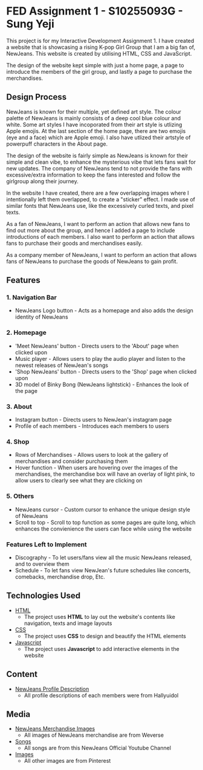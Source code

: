 # FED Assignment 1 - S10255093G - Sung Yeji

This project is for my Interactive Development Assignment 1. I have created a website that is showcasing a rising K-pop Girl Group that I am a big fan of, NewJeans. This website is created by utilising HTML, CSS and JavaScript. 

The design of the website kept simple with just a home page, a page to introduce the members of the girl group, and lastly a page to purchase the merchandises.

## Design Process

NewJeans is known for their multiple, yet defined art style. The colour palette of NewJeans is mainly consists of a deep cool blue colour and white. Some art styles I have incoporated from their art style is utlizing Apple emojis. At the last section of the home page, there are two emojis (eye and a face) which are Apple emoji. I also have utlized their artstyle of powerpuff characters in the About page.

The design of the website is fairly simple as NewJeans is known for their simple and clean vibe, to enhance the mysterious vibe that lets fans wait for new updates. The company of NewJeans tend to not provide the fans with excessive/extra information to keep the fans interested and follow the girlgroup along their journey.

In the website I have created, there are a few overlapping images where I intentionally left them overlapped, to create a "sticker" effect. I made use of similar fonts that NewJeans use, like the excessively curled texts, and pixel texts.

As a fan of NewJeans, I want to perform an action that allows new fans to find out more about the group, and hence I added a page to include introductions of each members. I also want to perform an action that allows fans to purchase their goods and merchandises easily.

As a company member of NewJeans, I want to perform an action that allows fans of NewJeans to purchase the goods of NewJeans to gain profit.

## Features 
### 1. Navigation Bar
- NewJeans Logo button - Acts as a homepage and also adds the design identity of NewJeans

### 2. Homepage
- 'Meet NewJeans' button - Directs users to the 'About' page when clicked upon
- Music player - Allows users to play the audio player and listen to the newest releases of NewJean's songs
- 'Shop NewJeans' button - Directs users to the 'Shop' page when clicked upon
- 3D model of Binky Bong (NewJeans lightstick) - Enhances the look of the page

### 3. About 
- Instagram button - Directs users to NewJean's instagram page
- Profile of each members - Introduces each members to users

### 4. Shop
- Rows of Merchandises - Allows users to look at the gallery of merchandises and consider purchasing them
- Hover function - When users are hovering over the images of the merchandises, the merchandise box will have an overlay of light pink, to allow users to clearly see what they are clicking on

### 5. Others
- NewJeans cursor - Custom cursor to enhance the unique design style of NewJeans
- Scroll to top - Scroll to top function as some pages are quite long, which enhances the convienience the users can face while using the website

### Features Left to Implement
- Discography - To let users/fans view all the music NewJeans released, and to overview them
- Schedule - To let fans view NewJean's future schedules like concerts, comebacks, merchandise drop, Etc.

## Technologies Used
- [HTML](https://developer.mozilla.org/en-US/docs/Web/HTML)
    - The project uses **HTML** to lay out the website's contents like navigation, texts and image layouts
- [CSS](https://developer.mozilla.org/en-US/docs/Web/CSS)
    - The project uses **CSS** to design and beautify the HTML elements
- [Javascript](https://developer.mozilla.org/en-US/docs/Web/JavaScript)
    - The project uses **Javascript** to add interactive elements in the website

## Content
- [NewJeans Profile Description](https://www.hallyuidol.com/group/2hsjjlyMVCcgZ88Q2egX)
    - All profile descriptions of each members were from Hallyuidol

## Media
- [NewJeans Merchandise Images](https://weverseshop.io/en/shop/GL_USD/artists/82/categories/1134)
    - All images of NewJeans merchandise are from Weverse
- [Songs](https://www.youtube.com/@NewJeans_official)
    - All songs are from this NewJeans Official Youtube Channel
- [Images](https://www.pinterest.com/)
    - All other images are from Pinterest